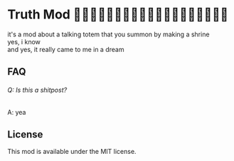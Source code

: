 # Truth Mod 🗿🗿🗿🗿🗿🗿🗿🗿🗿🗿🗿🗿🗿🗿🗿🗿🗿🗿🗿

it's a mod about a talking totem that you summon by making a shrine  
yes, i know  
and yes, it really came to me in a dream  

## FAQ
###### Q: Is this a shitpost?
A: yea

## License

This mod is available under the MIT license.
